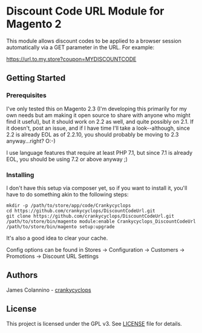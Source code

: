 # Discount Code URL Module for Magento 2

This module allows discount codes to be applied to a browser session automatically via a GET parameter in the URL. For example:

https://url.to.my.store?coupon=MYDISCOUNTCODE

## Getting Started

### Prerequisites

I've only tested this on Magento 2.3 (I'm developing this primarily for my own needs but am making it open source to share with anyone who might find it useful), but it should work on 2.2 as well, and quite possibly on 2.1. If it doesn't, post an issue, and if I have time I'll take a look--although, since 2.2 is already EOL as of 2.2.10, you should probably be moving to 2.3 anyway...right? O:-)

I use language features that require at least PHP 7.1, but since 7.1 is already EOL, you should be using 7.2 or above anyway ;)

### Installing

I don't have this setup via composer yet, so if you want to install it, you'll have to do something akin to the following steps:

```
mkdir -p /path/to/store/app/code/Crankycyclops
cd https://github.com/crankycyclops/DiscountCodeUrl.git
git clone https://github.com/crankycyclops/DiscountCodeUrl.git
/path/to/store/bin/magento module:enable Crankycyclops_DiscountCodeUrl
/path/to/store/bin/magento setup:upgrade
```

It's also a good idea to clear your cache.

Config options can be found in Stores -> Configuration -> Customers -> Promotions -> Discount URL Settings

## Authors

James Colannino - [crankycyclops](https://github.com/crankycyclops)

## License

This project is licensed under the GPL v3. See [LICENSE](LICENSE) file for details.
